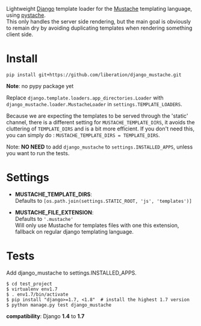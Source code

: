 Lightweight [Django](https://www.djangoproject.com/) template loader for the [Mustache](http://mustache.github.io/) templating language, using [pystache](https://github.com/defunkt/pystache).  
This only handles the server side rendering, but the main goal is obviously to remain dry by avoiding duplicating templates when rendering something client side.


Install
=======

```shell
pip install git+https://github.com/liberation/django_mustache.git
```
**Note**: no pypy package yet  

Replace ```django.template.loaders.app_directories.Loader``` with ```django_mustache.loader.MustacheLoader``` in ```settings.TEMPLATE_LOADERS```.  

Because we are expecting the templates to be served through the 'static' channel, there is a different setting for ```MUSTACHE_TEMPLATE_DIRS```, it avoids the cluttering of ```TEMPLATE_DIRS``` and is a bit more efficient. If you don't need this, you can simply do : ```MUSTACHE_TEMPLATE_DIRS = TEMPLATE_DIRS```.

Note: **NO NEED** to add ```django_mustache``` to ```settings.INSTALLED_APPS```, unless you want to run the tests.  


Settings
========

* **MUSTACHE_TEMPLATE_DIRS**:  
  Defaults to ```[os.path.join(settings.STATIC_ROOT, 'js', 'templates')]```  

* **MUSTACHE_FILE_EXTENSION**:  
  Defaults to ```'.mustache'```  
  Will only use Mustache for templates files with one this extension, fallback on regular django templating language.


Tests
=====

Add django_mustache to settings.INSTALLED_APPS.

```shell
$ cd test_project
$ virtualenv env1.7
$ . env1.7/bin/activate
$ pip install "django>=1.7, <1.8"  # install the highest 1.7 version
$ python manage.py test django_mustache
```

**compatibility**: Django **1.4** to **1.7**